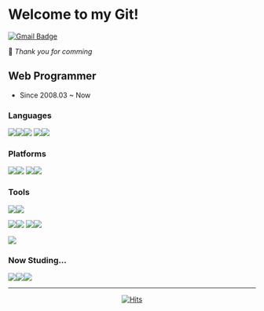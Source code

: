 # Welcome to my Git!

[![Gmail Badge](https://img.shields.io/badge/Gmail-d14836?style=flat-square&logo=Gmail&logoColor=white&link=mailto:dudn1114@gmail.com)](mailto:dudn1114@gmail.com)

🤞 _Thank you for comming_

## Web Programmer

- Since 2008.03 ~ Now

### Languages

<img src="https://img.shields.io/badge/PHP-777BB4?style=flat-square&logo=php&logoColor=white"/><img src="https://img.shields.io/badge/MySQL-4479A1?style=flat-square&logo=mysql&logoColor=white"/><img src="https://img.shields.io/badge/Javascript-F7DF1E?style=flat-square&logo=javascript&logoColor=white"/>
<img src="https://img.shields.io/badge/HTML5-E34F26?style=flat-square&logo=html5&logoColor=white"/><img src="https://img.shields.io/badge/CSS-1572B6?style=flat-square&logo=css3&logoColor=white"/>

### Platforms

<img src="https://img.shields.io/badge/CodeIgniter-EF4223?style=flat-square&logo=CodeIgniter&logoColor=white"/><img src="https://img.shields.io/badge/Wordpress-21759B?style=flat-square&logo=Wordpress&logoColor=white"/>
<img src="https://img.shields.io/badge/Drupal-0678BE?style=flat-square&logo=Drupal&logoColor=white"/><img src="https://img.shields.io/badge/Magento-EE672F?style=flat-square&logo=Magento&logoColor=white"/>

### Tools

<img src="https://img.shields.io/badge/Visual&nbsp;Studio&nbsp;Code-007ACC1572B6?style=flat-square&logo=visualstudiocode&logoColor=white"/><img src="https://img.shields.io/badge/Git-F05032?style=flat-square&logo=git&logoColor=white"/>

<img src="https://img.shields.io/badge/Confluence-172B4D?style=flat-square&logo=Confluence&logoColor=white"/><img src="https://img.shields.io/badge/jira-0052CC?style=flat-square&logo=jira&logoColor=white"/>
<img src="https://img.shields.io/badge/Slack-4A154B?style=flat-square&logo=slack&logoColor=white"/><img src="https://img.shields.io/badge/Trello-0052CC?style=flat-square&logo=Trello&logoColor=white"/>

<img src="https://img.shields.io/badge/Adobe&nbsp;Photoshop-31A8FF?style=flat-square&logo=adobephotoshop&logoColor=white"/>

### Now Studing...

<img src="https://img.shields.io/badge/Docker-2496ED?style=flat-square&logo=docker&logoColor=white"/><img src="https://img.shields.io/badge/Vue.js-4FC08D?style=flat-square&logo=Vue.js&logoColor=white"/><img src="https://img.shields.io/badge/React-61DAFB?style=flat-square&logo=React&logoColor=white"/>

---

  <div align=center>
	
  [![Hits](https://hits.seeyoufarm.com/api/count/incr/badge.svg?url=https%3A%2F%2Fgithub.com%2Fzzsza)](https://hits.seeyoufarm.com) 
	
  </div>
